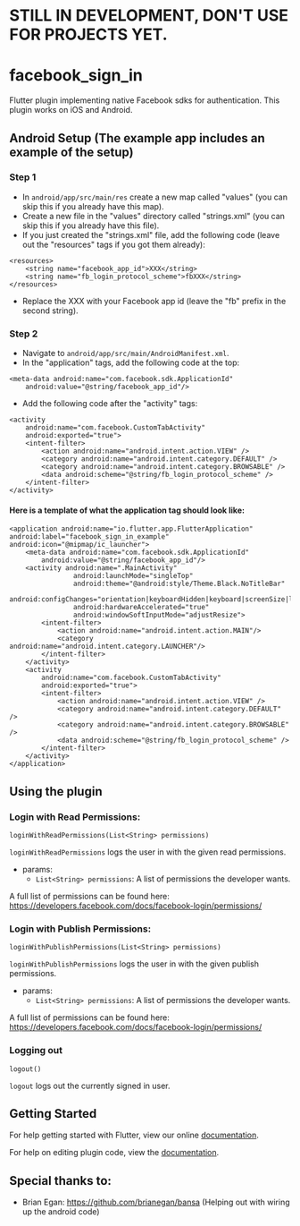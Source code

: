 # STILL IN DEVELOPMENT, DON'T USE FOR PROJECTS YET.

# facebook_sign_in

Flutter plugin implementing native Facebook sdks for authentication. This plugin works on iOS and Android.

## Android Setup (The example app includes an example of the setup)
### Step 1
- In `android/app/src/main/res` create a new map called "values" (you can skip this if you already have this map). 
- Create a new file in the "values" directory called "strings.xml" (you can skip this if you already have this file).
- If you just created the "strings.xml" file, add the following code (leave out the "resources" tags if you got them already):
```
<resources>
    <string name="facebook_app_id">XXX</string>
    <string name="fb_login_protocol_scheme">fbXXX</string>
</resources>
```
- Replace the XXX with your Facebook app id (leave the "fb" prefix in the second string).
### Step 2
- Navigate to `android/app/src/main/AndroidManifest.xml`.
- In the "application" tags, add the following code at the top:
```
<meta-data android:name="com.facebook.sdk.ApplicationId" 
    android:value="@string/facebook_app_id"/>
```
- Add the following code after the "activity" tags:
```
<activity
    android:name="com.facebook.CustomTabActivity"
    android:exported="true">
    <intent-filter>
        <action android:name="android.intent.action.VIEW" />
        <category android:name="android.intent.category.DEFAULT" />
        <category android:name="android.intent.category.BROWSABLE" />
        <data android:scheme="@string/fb_login_protocol_scheme" />
    </intent-filter>
</activity>
```
#### Here is a template of what the application tag should look like:
```
<application android:name="io.flutter.app.FlutterApplication" android:label="facebook_sign_in_example" android:icon="@mipmap/ic_launcher">
    <meta-data android:name="com.facebook.sdk.ApplicationId" 
        android:value="@string/facebook_app_id"/>
    <activity android:name=".MainActivity"
                android:launchMode="singleTop"
                android:theme="@android:style/Theme.Black.NoTitleBar"
                android:configChanges="orientation|keyboardHidden|keyboard|screenSize|locale|layoutDirection"
                android:hardwareAccelerated="true"
                android:windowSoftInputMode="adjustResize">
        <intent-filter>
            <action android:name="android.intent.action.MAIN"/>
            <category android:name="android.intent.category.LAUNCHER"/>
        </intent-filter>
    </activity>
    <activity
        android:name="com.facebook.CustomTabActivity"
        android:exported="true">
        <intent-filter>
            <action android:name="android.intent.action.VIEW" />
            <category android:name="android.intent.category.DEFAULT" />
            <category android:name="android.intent.category.BROWSABLE" />
            <data android:scheme="@string/fb_login_protocol_scheme" />
        </intent-filter>
    </activity>
</application>
```

## Using the plugin
### Login with Read Permissions:
```
loginWithReadPermissions(List<String> permissions)
```
`loginWithReadPermissions` logs the user in with the given read permissions.
- params: 
    - `List<String> permissions`:  A list of permissions the developer wants.
    
A full list of permissions can be found here: https://developers.facebook.com/docs/facebook-login/permissions/

### Login with Publish Permissions:
```
loginWithPublishPermissions(List<String> permissions)
```
`loginWithPublishPermissions` logs the user in with the given publish permissions.
- params: 
    - `List<String> permissions`:  A list of permissions the developer wants.
    
 A full list of permissions can be found here: https://developers.facebook.com/docs/facebook-login/permissions/

### Logging out
```
logout()
```
`logout` logs out the currently signed in user.

## Getting Started

For help getting started with Flutter, view our online
[documentation](http://flutter.io/).

For help on editing plugin code, view the [documentation](https://flutter.io/platform-plugins/#edit-code).

## Special thanks to:
- Brian Egan: https://github.com/brianegan/bansa (Helping out with wiring up the android code)
